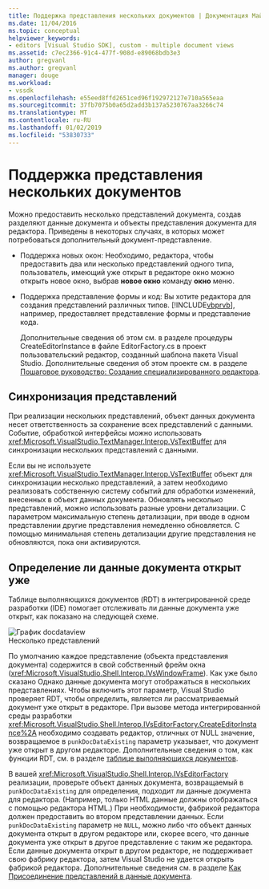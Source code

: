 ```yaml
---
title: Поддержка представления нескольких документов | Документация Майкрософт
ms.date: 11/04/2016
ms.topic: conceptual
helpviewer_keywords:
- editors [Visual Studio SDK], custom - multiple document views
ms.assetid: c7ec2366-91c4-477f-908d-e89068bdb3e3
author: gregvanl
ms.author: gregvanl
manager: douge
ms.workload:
- vssdk
ms.openlocfilehash: e55eed8ffd2651ced96f192972127e710a565eaa
ms.sourcegitcommit: 37fb7075b0a65d2add3b137a5230767aa3266c74
ms.translationtype: MT
ms.contentlocale: ru-RU
ms.lasthandoff: 01/02/2019
ms.locfileid: "53830733"
---
```

# <a name="supporting-multiple-document-views"></a>Поддержка представления нескольких документов
Можно предоставить несколько представлений документа, создав разделяют данные документа и объекты представления документа для редактора. Приведены в некоторых случаях, в которых может потребоваться дополнительный документ-представление.  
  
- Поддержка новых окон: Необходимо, редактора, чтобы предоставить два или несколько представлений одного типа, пользователь, имеющий уже открыт в редакторе окно можно открыть новое окно, выбрав **новое окно** команду **окно** меню.  
  
- Поддержка представление формы и код: Вы хотите редактора для создания представлений различных типов. [!INCLUDE[vbprvb](../code-quality/includes/vbprvb_md.md)], например, предоставляет представление формы и представление кода.  
  
  Дополнительные сведения об этом см. в разделе процедуры CreateEditorInstance в файле EditorFactory.cs в проект пользовательский редактор, созданный шаблона пакета Visual Studio. Дополнительные сведения об этом проекте см. в разделе [Пошаговое руководство: Создание специализированного редактора](../extensibility/walkthrough-creating-a-custom-editor.md).  
  
## <a name="synchronizing-views"></a>Синхронизация представлений  
 При реализации нескольких представлений, объект данных документа несет ответственность за сохранение всех представлений с данными. Событие, обработкой интерфейсы можно использовать <xref:Microsoft.VisualStudio.TextManager.Interop.VsTextBuffer> для синхронизации нескольких представлений с данными.  
  
 Если вы не используете <xref:Microsoft.VisualStudio.TextManager.Interop.VsTextBuffer> объект для синхронизации несколько представлений, а затем необходимо реализовать собственную систему событий для обработки изменений, внесенных в объект данных документа. Обновлять несколько представлений, можно использовать разные уровни детализации. С параметром максимальную степень детализации, при вводе в одном представлении другие представления немедленно обновляется. С помощью минимальная степень детализации другие представления не обновляются, пока они активируются.  
  
## <a name="determining-whether-document-data-is-already-open"></a>Определение ли данные документа открыт уже  
 Таблице выполняющихся документов (RDT) в интегрированной среде разработки (IDE) помогает отслеживать ли данные документа уже открыт, как показано на следующей схеме.  
  
 ![График docdataview](../extensibility/media/docdataview.gif "Docdataview")  
Несколько представлений  
  
 По умолчанию каждое представление (объекта представления документа) содержится в свой собственный фрейм окна (<xref:Microsoft.VisualStudio.Shell.Interop.IVsWindowFrame>). Как уже было сказано Однако данные документа могут отображаться в нескольких представлениях. Чтобы включить этот параметр, Visual Studio проверяет RDT, чтобы определить, является ли рассматриваемый документ уже открыт в редакторе. При вызове метода интегрированной среды разработки <xref:Microsoft.VisualStudio.Shell.Interop.IVsEditorFactory.CreateEditorInstance%2A> необходимо создавать редактор, отличных от NULL значение, возвращаемое в `punkDocDataExisting` параметр указывает, что документ уже открыт в другом редакторе. Дополнительные сведения о том, как функции RDT, см. в разделе [таблице выполняющихся документов](../extensibility/internals/running-document-table.md).  
  
 В вашей <xref:Microsoft.VisualStudio.Shell.Interop.IVsEditorFactory> реализации, проверьте объект данных документа, возвращаемый в `punkDocDataExisting` для определения, подходит ли данные документа для редактора. (Например, только HTML данные должны отображаться с помощью редактора HTML.) При необходимости, фабрикой редактора должен предоставить во втором представлении данных. Если `punkDocDataExisting` параметр не `NULL`, можно либо что объект данных документа открыт в другом редакторе или, скорее всего, что данные документа уже открыт в другое представление с таким же редактора. Если данные документа открыт в другом редакторе, не поддерживает свою фабрику редактора, затем Visual Studio не удается открыть фабрикой редактора. Дополнительные сведения см. в разделе [Как Присоединение представлений в данные документа](../extensibility/how-to-attach-views-to-document-data.md).